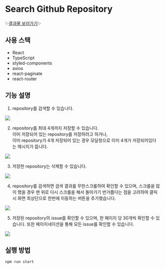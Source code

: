 # Search Github Repository

✨[결과물 보러가기](https://kaehehehe.github.io/search-repository-app)✨

## 사용 스택
- React
- TypeScript
- styled-components
- axios
- react-paginate
- react-router

## 기능 설명

1. repository를 검색할 수 있습니다.

<img src="https://user-images.githubusercontent.com/77221488/163682546-cc1a153b-fd1e-407b-9ab5-68c4ff80a735.gif" />

2. repository를 최대 4개까지 저장할 수 있습니다.<br />
이미 저장되어 있는 repository를 저장하려고 하거나,<br />이미 repository가 4개 저장되어 있는 경우 모달창으로 이미 4개가 저장되어있다는 메시지가 뜹니다.

<img src="https://user-images.githubusercontent.com/77221488/163682533-f421b7bf-9233-487e-b11a-72470ddef499.gif" />

3. 저장한 repository는 삭제할 수 있습니다.

<img src="https://user-images.githubusercontent.com/77221488/163682543-c118a4ea-0437-4bf6-8e47-8a367e24ea59.gif" />

4. repository를 검색하면 검색 결과를 무한스크롤하여 확인할 수 있으며, 스크롤을 많이 했을 경우 맨 위로 다시 스크롤을 해서 돌아가기 번거롭다는 점을 고려하여 클릭시 화면 최상단으로 한번에 이동하는 버튼을 추가했습니다.

<img src="https://user-images.githubusercontent.com/77221488/163682537-e2fb8ea2-c6d6-446a-8b3e-59172dfcc252.gif" />

5. 저장된 repository의 issue를 확인할 수 있으며, 한 페이지 당 30개씩 확인할 수 있습니다. 또한 페이지네이션을 통해 모든 issue를 확인할 수 있습니다.

<img src="https://user-images.githubusercontent.com/77221488/163682542-723b5ed2-b6ea-4547-921c-738f41eb9ba9.gif" />

## 실행 방법
```
npm run start
```


